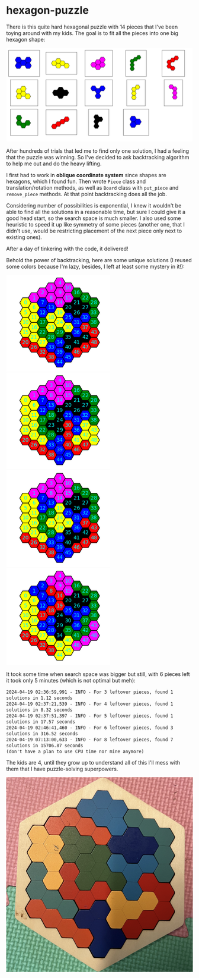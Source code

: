 # hexagon-puzzle

There is this quite hard hexagonal puzzle with 14 pieces that I've been toying around with my kids. The goal is to fit all the pieces into one big hexagon shape:

![](pieces.png)

After hundreds of trials that led me to find only one solution, I had a feeling that the puzzle was winning. So I've decided to ask backtracking algorithm to help me out and do the heavy lifting.

I first had to work in **oblique coordinate system** since shapes are hexagons, which I found fun. Then wrote `Piece` class and translation/rotation methods, as well as `Board` class with `put_piece` and `remove_piece` methods. At that point backtracking does all the job.

Considering number of possibilities is exponential, I knew it wouldn't be able to find all the solutions in a reasonable time, but sure I could give it a good head start, so the search space is much smaller. I also used some heuristic to speed it up like symmetry of some pieces (another one, that I didn't use, would be restricting placement of the next piece only next to existing ones).

After a day of tinkering with the code, it delivered! 

Behold the power of backtracking, here are some unique solutions (I reused some colors because I'm lazy, besides, I left at least some mystery in it!):

![solution1](solutions/1713519591_cropped.png)
![solution3](solutions/1713527607_cropped.png)
![solution4](solutions/1713531581_cropped.png)
![solution5](solutions/1713527109_cropped.png)

It took some time when search space was bigger but still, with 6 pieces left it took only 5 minutes (which is not optimal but meh):
```
2024-04-19 02:36:59,991 - INFO - For 3 leftover pieces, found 1 solutions in 1.12 seconds
2024-04-19 02:37:21,539 - INFO - For 4 leftover pieces, found 1 solutions in 8.32 seconds
2024-04-19 02:37:51,397 - INFO - For 5 leftover pieces, found 1 solutions in 17.57 seconds
2024-04-19 02:46:41,460 - INFO - For 6 leftover pieces, found 3 solutions in 316.52 seconds
2024-04-19 07:13:00,633 - INFO - For 8 leftover pieces, found 7 solutions in 15706.87 seconds
(don't have a plan to use CPU time nor mine anymore)
```

The kids are 4, until they grow up to understand all of this I'll mess with them that I have puzzle-solving superpowers.

![](sample.png)
